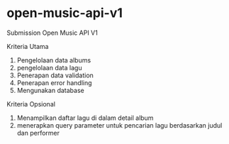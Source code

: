 # open-music-api-v1
Submission Open Music API V1

Kriteria Utama 
1. Pengelolaan data albums
2. pengelolaan data lagu
3. Penerapan data validation
4. Penerapan error handling
5. Mengunakan database

Kriteria Opsional
1. Menampilkan daftar lagu di dalam detail album
2. menerapkan query parameter untuk pencarian lagu berdasarkan judul dan performer
